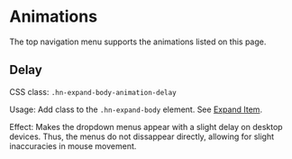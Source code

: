 ﻿# Animations

The top navigation menu supports the animations listed on this page.

## Delay

CSS class: `.hn-expand-body-animation-delay`

Usage: Add class to the `.hn-expand-body` element. See [Expand Item](/documentation/general/expand-item/).

Effect: Makes the dropdown menus appear with a slight delay on desktop devices. Thus,
the menus do not dissappear directly, allowing for slight inaccuracies in mouse movement.